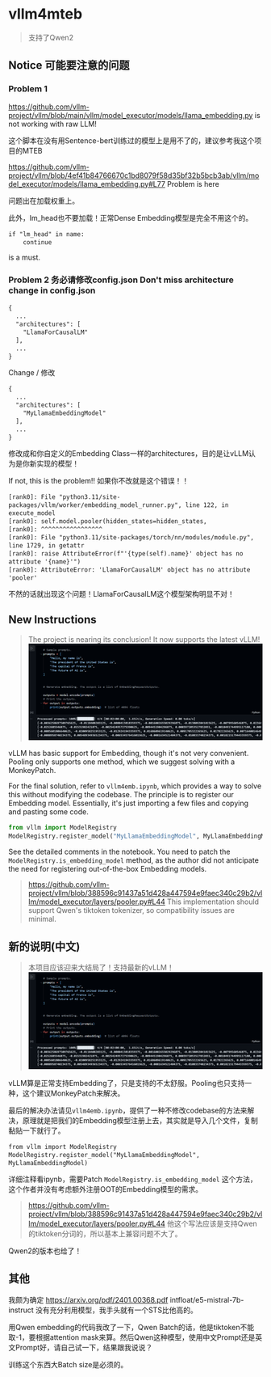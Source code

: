 # vllm4mteb
> 支持了Qwen2

## Notice 可能要注意的问题
### Problem 1
https://github.com/vllm-project/vllm/blob/main/vllm/model_executor/models/llama_embedding.py is not working with raw LLM!

这个脚本在没有用Sentence-bert训练过的模型上是用不了的，建议参考我这个项目的MTEB

https://github.com/vllm-project/vllm/blob/4ef41b84766670c1bd8079f58d35bf32b5bcb3ab/vllm/model_executor/models/llama_embedding.py#L77 Problem is here

问题出在加载权重上。

此外，lm_head也不要加载！正常Dense Embedding模型是完全不用这个的。
```
if "lm_head" in name: 
    continue
``` 
is a must.

### Problem 2 务必请修改config.json **Don't miss architecture change in config.json**
```
{
  ...
  "architectures": [
    "LlamaForCausalLM"
  ],
  ...
}
```
Change / 修改
```
{
  ...
  "architectures": [
    "MyLlamaEmbeddingModel"
  ],
  ...
}
```
修改成和你自定义的Embedding Class一样的architectures，目的是让vLLM认为是你新实现的模型！

If not, this is the problem!! 如果你不改就是这个错误！！
```
[rank0]: File "python3.11/site-packages/vllm/worker/embedding_model_runner.py", line 122, in execute_model
[rank0]: self.model.pooler(hidden_states=hidden_states,
[rank0]: ^^^^^^^^^^^^^^^^^
[rank0]: File "python3.11/site-packages/torch/nn/modules/module.py", line 1729, in getattr
[rank0]: raise AttributeError(f"'{type(self).name}' object has no attribute '{name}'")
[rank0]: AttributeError: 'LlamaForCausalLM' object has no attribute 'pooler'
```
不然的话就出现这个问题！LlamaForCausalLM这个模型架构明显不对！

## New Instructions

> The project is nearing its conclusion! It now supports the latest vLLM!
![alt text](assets/image-2.png)

vLLM has basic support for Embedding, though it's not very convenient. Pooling only supports one method, which we suggest solving with a MonkeyPatch.

For the final solution, refer to `vllm4emb.ipynb`, which provides a way to solve this without modifying the codebase. The principle is to register our Embedding model. Essentially, it's just importing a few files and copying and pasting some code.

```python
from vllm import ModelRegistry
ModelRegistry.register_model("MyLlamaEmbeddingModel", MyLlamaEmbeddingModel)
```

See the detailed comments in the notebook. You need to patch the `ModelRegistry.is_embedding_model` method, as the author did not anticipate the need for registering out-of-the-box Embedding models.

> https://github.com/vllm-project/vllm/blob/388596c91437a51d428a447594e9faec340c29b2/vllm/model_executor/layers/pooler.py#L44
This implementation should support Qwen's tiktoken tokenizer, so compatibility issues are minimal.

## 新的说明(中文)

> 本项目应该迎来大结局了！支持最新的vLLM！
![alt text](assets/image-2.png)

vLLM算是正常支持Embedding了，只是支持的不太舒服。Pooling也只支持一种，这个建议MonkeyPatch来解决。

最后的解决办法请见`vllm4emb.ipynb`，提供了一种不修改codebase的方法来解决，原理就是把我们的Embedding模型注册上去，其实就是导入几个文件，复制黏贴一下就行了。

```
from vllm import ModelRegistry
ModelRegistry.register_model("MyLlamaEmbeddingModel", MyLlamaEmbeddingModel)
```

详细注释看ipynb，需要Patch `ModelRegistry.is_embedding_model` 这个方法，这个作者并没有考虑额外注册OOT的Embedding模型的需求。

> https://github.com/vllm-project/vllm/blob/388596c91437a51d428a447594e9faec340c29b2/vllm/model_executor/layers/pooler.py#L44
他这个写法应该是支持Qwen的tiktoken分词的，所以基本上兼容问题不大了。

Qwen2的版本也给了！

## 其他

我颇为确定 https://arxiv.org/pdf/2401.00368.pdf intfloat/e5-mistral-7b-instruct 没有充分利用模型，我手头就有一个STS比他高的。

用Qwen embedding的代码我改了一下，Qwen Batch的话，他是tiktoken不能取-1，要根据attention mask来算。然后Qwen这种模型，使用中文Prompt还是英文Prompt好，请自己试一下，结果跟我说说？

训练这个东西大Batch size是必须的。
